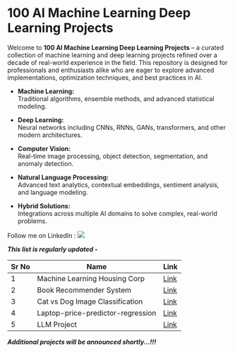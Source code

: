 # 100 AI Machine Learning Deep Learning Projects

Welcome to **100 AI Machine Learning Deep Learning Projects** – a curated collection of machine learning and deep learning projects refined over a decade of real-world experience in the field. This repository is designed for professionals and enthusiasts alike who are eager to explore advanced implementations, optimization techniques, and best practices in AI.

- **Machine Learning:**  
  Traditional algorithms, ensemble methods, and advanced statistical modeling.
  
- **Deep Learning:**  
  Neural networks including CNNs, RNNs, GANs, transformers, and other modern architectures.
  
- **Computer Vision:**  
  Real-time image processing, object detection, segmentation, and anomaly detection.
  
- **Natural Language Processing:**  
  Advanced text analytics, contextual embeddings, sentiment analysis, and language modeling.
  
- **Hybrid Solutions:**  
  Integrations across multiple AI domains to solve complex, real-world problems.

Follow me on LinkedIn : [![](https://img.shields.io/badge/LinkedIn-0077B5?style=for-the-badge&logo=linkedin&logoColor=white)](https://www.linkedin.com/in/adilshamim8)

***This list is regularly updated -***

| Sr No | Name                                                         | Link                                                         |
| ----- | ------------------------------------------------------------ | ------------------------------------------------------------ |
| 1     | Machine Learning Housing Corp                                | [Link](https://github.com/AdilShamim8/Machine_Learning_Housing_Corp) |
| 2     | Book Recommender System                                      | [Link](https://github.com/AdilShamim8/Book-Recommender-System) |
| 3     | Cat vs Dog Image Classification                              | [Link](https://github.com/AdilShamim8/Cat_Vs_Dog_Image_Classification_Project)   |
| 4     | Laptop-price-predictor-regression                            | [Link](https://github.com/AdilShamim8/Laptop-price-predictor-regression-project) | 
| 5     | LLM Project                                                  | [Link](https://github.com/AdilShamim8/LLM_Project) | 


***Additional projects will be announced shortly...!!!***

  

